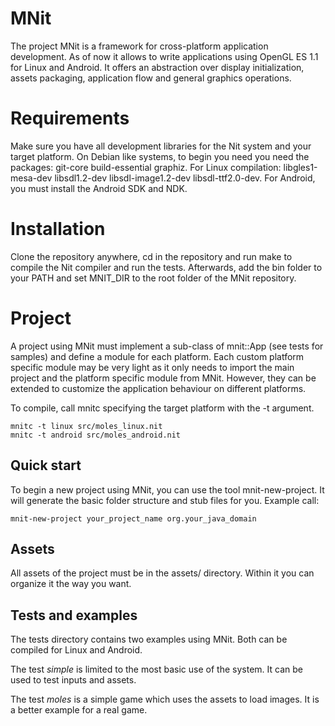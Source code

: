 # MNit

The project MNit is a framework for cross-platform application development. As of now it allows to write applications using OpenGL ES 1.1 for Linux and Android. It offers an abstraction over display initialization, assets packaging, application flow and general graphics operations.

# Requirements

Make sure you have all development libraries for the Nit system and your target platform. On Debian like systems, to begin you need you need the packages: git-core build-essential graphiz. For Linux compilation: libgles1-mesa-dev libsdl1.2-dev libsdl-image1.2-dev libsdl-ttf2.0-dev. For Android, you must install the Android SDK and NDK.

# Installation

Clone the repository anywhere, cd in the repository and run make to compile the Nit compiler and run the tests. Afterwards, add the bin folder to your PATH and set MNIT\_DIR to the root folder of the MNit repository.

# Project

A project using MNit must implement a sub-class of mnit::App (see tests for samples) and define a module for each platform. Each custom platform specific module may be very light as it only needs to import the main project and the platform specific module from MNit. However, they can be extended to customize the application behaviour on different platforms.

To compile, call mnitc specifying the target platform with the -t argument.

    mnitc -t linux src/moles_linux.nit
    mnitc -t android src/moles_android.nit

## Quick start

To begin a new project using MNit, you can use the tool mnit-new-project. It will generate the basic folder structure and stub files for you. Example call:

	mnit-new-project your_project_name org.your_java_domain

## Assets

All assets of the project must be in the assets/ directory. Within it you can organize it the way you want.

## Tests and examples

The tests directory contains two examples using MNit. Both can be compiled for Linux and Android.

The test _simple_ is limited to the most basic use of the system. It can be used to test inputs and assets.

The test _moles_ is a simple game which uses the assets to load images. It is a better example for a real game.

